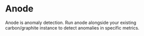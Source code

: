 Anode
=====

Anode is anomaly detection. Run anode alongside your existing carbon/graphite instance to detect anomalies in specific metrics.
